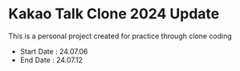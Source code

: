 # Kakao Talk Clone 2024 Update

This is a personal project created for practice through clone coding

* Start Date : 24.07.06
* End Date : 24.07.12
